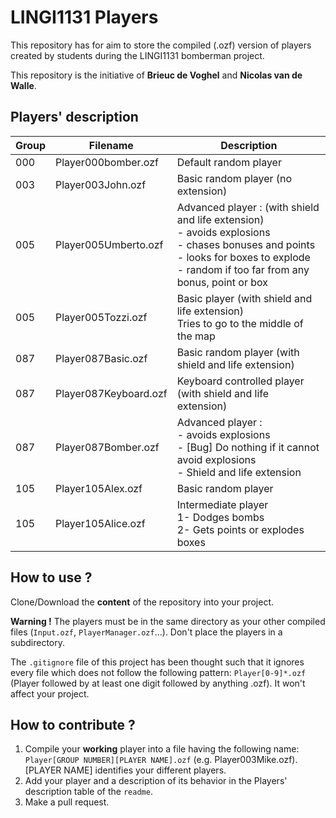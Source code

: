 # LINGI1131 Players
This repository has for aim to store the compiled (.ozf) version of players created by students during the LINGI1131 bomberman project.

This repository is the initiative of **Brieuc de Voghel** and **Nicolas van de Walle**.

## Players' description
| Group | Filename            | Description           |
|-------|---------------------|-----------------------|
| 000   | Player000bomber.ozf | Default random player |
| 003   | Player003John.ozf   | Basic random player (no extension)|
| 005   | Player005Umberto.ozf| Advanced player : (with shield and life extension)<br> - avoids explosions<br> - chases bonuses and points<br> - looks for boxes to explode<br> - random if too far from any bonus, point or box|
| 005   | Player005Tozzi.ozf| Basic player (with shield and life extension)<br> Tries to go to the middle of the map |
| 087   | Player087Basic.ozf| Basic random player (with shield and life extension) |
| 087   | Player087Keyboard.ozf| Keyboard controlled player (with shield and life extension) |
| 087   | Player087Bomber.ozf| Advanced player :<br> - avoids explosions<br> - [Bug] Do nothing if it cannot avoid explosions<br> - Shield and life extension |
| 105 | Player105Alex.ozf | Basic random player |
| 105 | Player105Alice.ozf | Intermediate player<br> 1- Dodges bombs<br> 2- Gets points or explodes boxes |


## How to use ?
Clone/Download the **content** of the repository into your project.

**Warning !** The players must be in the same directory as your other compiled files (``Input.ozf``, ``PlayerManager.ozf``...). Don't place the players in a subdirectory.

The ``.gitignore`` file of this project has been thought such that it ignores every file which does not follow the following pattern: ``Player[0-9]*.ozf`` (Player followed by at least one digit followed by anything .ozf). It won't affect your project.

## How to contribute ?
1. Compile your **working** player into a file having the following name:
   ``Player[GROUP NUMBER][PLAYER NAME].ozf`` (e.g. Player003Mike.ozf).
   [PLAYER NAME] identifies your different players.
2. Add your player and a description of its behavior in the Players' description table of the ``readme``.
3. Make a pull request.


